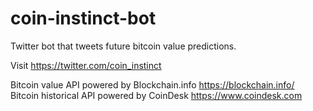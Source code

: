 # coin-instinct-bot
Twitter bot that tweets future bitcoin value predictions.

Visit https://twitter.com/coin_instinct

Bitcoin value API powered by Blockchain.info https://blockchain.info/ <br>
Bitcoin historical API powered by CoinDesk https://www.coindesk.com
